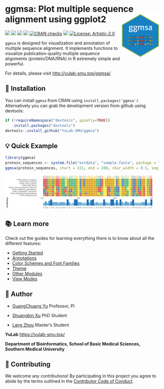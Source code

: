 <!-- README.md is generated from README.Rmd. Please edit that file -->

# ggmsa: Plot multiple sequence alignment using ggplot2 <img src="man/figures/logo.png" height="140" align="right" />

[![](https://www.r-pkg.org/badges/version/badger?color=blue)](https://cran.r-project.org/package=badger)
[![](https://img.shields.io/badge/devel%20version-1.0.0-blue.svg)](https://github.com/YuLab-SMU/ggmsa)
[![](http://cranlogs.r-pkg.org/badges/grand-total/badger?color=green)](https://cran.r-project.org/package=badger)
[![](http://cranlogs.r-pkg.org/badges/last-month/badger?color=green)](https://cran.r-project.org/package=badger)
[![CRAN
checks](https://cranchecks.info/badges/summary/ggmsa)](https://cran.r-project.org/web/checks/check_results_ggmsa.html)
[![](https://img.shields.io/badge/lifecycle-experimental-orange.svg)](https://lifecycle.r-lib.org/articles/stages.html#experimental)
[![License:
Artistic-2.0](https://img.shields.io/badge/license-Artistic--2.0-blue.svg)](https://cran.r-project.org/web/licenses/Artistic-2.0)
<!-- badges: start -->
<!-- [![CRAN_Release_Badge](https://www.r-pkg.org/badges/version-ago/ggmsa)](https://cran.r-project.org/package=ggmsa)-->
<!-- [![CRAN_Download_Badge](https://cranlogs.r-pkg.org/badges/grand-total/ggmsa?color=green)](https://cran.r-project.org/package=ggmsa)-->
<!-- badges: end -->

`ggmsa` is designed for visualization and annotation of multiple
sequence alignment. It implements functions to visualize
publication-quality multiple sequence alignments (protein/DNA/RNA) in R
extremely simple and powerful.

For details, please visit <http://yulab-smu.top/ggmsa/>

## :hammer: Installation

You can install `ggmsa` from CRAN using `install.packages('ggmsa')`.
Alternatively you can grab the development version from github using
devtools:

``` r
if (!requireNamespace("devtools", quietly=TRUE))
    install.packages("devtools")
devtools::install_github("YuLab-SMU/ggmsa")
```

## :bulb: Quick Example

``` r
library(ggmsa)
protein_sequences <- system.file("extdata", "sample.fasta", package = "ggmsa")
ggmsa(protein_sequences, start = 221, end = 280, char_width = 0.5, seq_name = T) + geom_seqlogo() + geom_msaBar()
```

![](man/figures/REAMED-unnamed-chunk-5-1.png)<!-- -->

## :books: Learn more

Check out the guides for learning everything there is to know about all
the different features:

  - [Getting
    Started](https://yulab-smu.github.io/ggmsa/articles/ggmsa.html)
  - [Annotations](https://yulab-smu.github.io/ggmsa/articles/guides/Annotations.html)
  - [Color Schemes and Font
    Families](https://yulab-smu.github.io/ggmsa/articles/guides/Color_schemes_And_Font_Families.html)
  - [Theme](https://yulab-smu.github.io/ggmsa/articles/guides/guides/MSA_theme.html)
  - [Other
    Modules](https://yulab-smu.github.io/ggmsa/articles/guides/guides/Other_Modules.html)
  - [View
    Modes](https://yulab-smu.github.io/ggmsa/articles/guides/guides/View_modes.html)

## :runner: Author

  - [GuangChuang Yu](https://guangchuangyu.github.io) Professor, PI

  - [Shuangbin Xu](https://github.com/xiangpin) PhD Student

  - [Lang Zhou](https://github.com/nyzhoulang) Master’s Student

**YuLab** <https://yulab-smu.top/>

**Department of Bioinformatics, School of Basic Medical Sciences,
Southern Medical University**

## :sparkling_heart: Contributing

We welcome any contributions\! By participating in this project you
agree to abide by the terms outlined in the [Contributor Code of
Conduct](http://yulab-smu.top/ggmsa/articles/CONDUCT.html).
